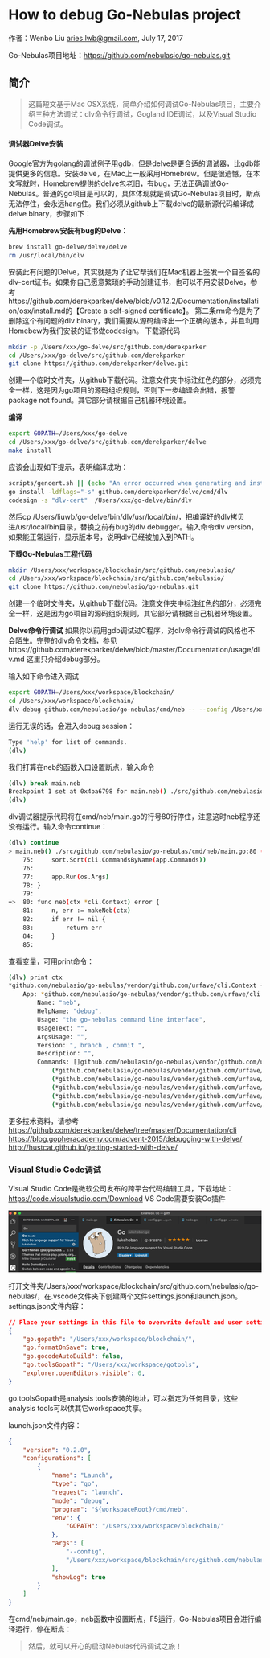 # How to debug Go-Nebulas project

作者：Wenbo Liu <aries.lwb@gmail.com>, July 17, 2017

Go-Nebulas项目地址：https://github.com/nebulasio/go-nebulas.git

## 简介

> 这篇短文基于Mac OSX系统，简单介绍如何调试Go-Nebulas项目，主要介绍三种方法调试：dlv命令行调试，Gogland IDE调试，以及Visual Studio Code调试。

#### 调试器Delve安装

Google官方为golang的调试例子用gdb，但是delve是更合适的调试器，比gdb能提供更多的信息。安装delve，在Mac上一般采用Homebrew。但是很遗憾，在本文写就时，Homebrew提供的delve包老旧，有bug，无法正确调试Go-Nebulas。普通的go项目是可以的，具体体现就是调试Go-Nebulas项目时，断点无法停住，会永远hang住。我们必须从github上下载delve的最新源代码编译成delve binary，步骤如下：

**先用Homebrew安装有bug的Delve：**

```bash
brew install go-delve/delve/delve
rm /usr/local/bin/dlv
```

安装此有问题的Delve，其实就是为了让它帮我们在Mac机器上签发一个自签名的dlv-cert证书。如果你自己愿意繁琐的手动创建证书，也可以不用安装Delve，参考https://github.com/derekparker/delve/blob/v0.12.2/Documentation/installation/osx/install.md的【Create a self-signed certificate】。
第二条rm命令是为了删除这个有问题的dlv binary，我们需要从源码编译出一个正确的版本，并且利用Homebew为我们安装的证书做codesign。
下载源代码
```bash
mkdir -p /Users/xxx/go-delve/src/github.com/derekparker
cd /Users/xxx/go-delve/src/github.com/derekparker
git clone https://github.com/derekparker/delve.git
```

创建一个临时文件夹，从github下载代码。注意文件夹中标注红色的部分，必须完全一样，这是因为go项目的源码组织规则，否则下一步编译会出错，报警package not found。其它部分请根据自己机器环境设置。

**编译**
```bash
export GOPATH=/Users/xxx/go-delve
cd /Users/xxx/go-delve/src/github.com/derekparker/delve
make install
```

应该会出现如下提示，表明编译成功：
```bash
scripts/gencert.sh || (echo "An error occurred when generating and installing a new certicate"; exit 1)
go install -ldflags="-s" github.com/derekparker/delve/cmd/dlv
codesign -s "dlv-cert"  /Users/xxx/go-delve/bin/dlv
```

然后cp /Users/liuwb/go-delve/bin/dlv/usr/local/bin/，把编译好的dlv拷贝进/usr/local/bin目录，替换之前有bug的dlv debugger。输入命令dlv version，如果能正常运行，显示版本号，说明dlv已经被加入到PATH。

**下载Go-Nebulas工程代码**
```bash
mkdir /Users/xxx/workspace/blockchain/src/github.com/nebulasio/
cd /Users/xxx/workspace/blockchain/src/github.com/nebulasio/
git clone https://github.com/nebulasio/go-nebulas.git
```

创建一个临时文件夹，从github下载代码。注意文件夹中标注红色的部分，必须完全一样，这是因为go项目的源码组织规则，其它部分请根据自己机器环境设置。

**Delve命令行调试**
如果你以前用gdb调试过C程序，对dlv命令行调试的风格也不会陌生。完整的dlv命令文档，参见https://github.com/derekparker/delve/blob/master/Documentation/usage/dlv.md 这里只介绍debug部分。

输入如下命令进入调试
```bash
export GOPATH=/Users/xxx/workspace/blockchain/
cd /Users/xxx/workspace/blockchain/
dlv debug github.com/nebulasio/go-nebulas/cmd/neb -- --config /Users/xxx/workspace/blockchain/src/github.com/nebulasio/go-nebulas/conf/default/config.conf
```

运行无误的话，会进入debug session：

```bash
Type 'help' for list of commands.
(dlv)
```

我们打算在neb的函数入口设置断点，输入命令

```bash
(dlv) break main.neb
Breakpoint 1 set at 0x4ba6798 for main.neb() ./src/github.com/nebulasio/go-nebulas/cmd/neb/main.go:80
(dlv)
```

dlv调试器提示代码将在cmd/neb/main.go的行号80行停住，注意这时neb程序还没有运行。输入命令continue：

```bash
(dlv) continue
> main.neb() ./src/github.com/nebulasio/go-nebulas/cmd/neb/main.go:80 (hits goroutine(1):1 total:1) (PC: 0x4ba6798)
    75:		sort.Sort(cli.CommandsByName(app.Commands))
    76:
    77:		app.Run(os.Args)
    78:	}
    79:
=>  80:	func neb(ctx *cli.Context) error {
    81:		n, err := makeNeb(ctx)
    82:		if err != nil {
    83:			return err
    84:		}
    85:
```

查看变量，可用print命令：

```bash
(dlv) print ctx
*github.com/nebulasio/go-nebulas/vendor/github.com/urfave/cli.Context {
	App: *github.com/nebulasio/go-nebulas/vendor/github.com/urfave/cli.App {
		Name: "neb",
		HelpName: "debug",
		Usage: "the go-nebulas command line interface",
		UsageText: "",
		ArgsUsage: "",
		Version: ", branch , commit ",
		Description: "",
		Commands: []github.com/nebulasio/go-nebulas/vendor/github.com/urfave/cli.Command len: 11, cap: 18, [
			(*github.com/nebulasio/go-nebulas/vendor/github.com/urfave/cli.Command)(0xc4201f4000),
			(*github.com/nebulasio/go-nebulas/vendor/github.com/urfave/cli.Command)(0xc4201f4128),
			(*github.com/nebulasio/go-nebulas/vendor/github.com/urfave/cli.Command)(0xc4201f4250),
			(*github.com/nebulasio/go-nebulas/vendor/github.com/urfave/cli.Command)(0xc4201f4378),
			(*github.com/nebulasio/go-nebulas/vendor/github.com/urfave/cli.Command)(0xc4201f44a0),
```

更多技术资料，请参考
https://github.com/derekparker/delve/tree/master/Documentation/cli
https://blog.gopheracademy.com/advent-2015/debugging-with-delve/
http://hustcat.github.io/getting-started-with-delve/


### Visual Studio Code调试

Visual Studio Code是微软公司发布的跨平台代码编辑工具，下载地址：https://code.visualstudio.com/Download
VS Code需要安装Go插件

![](resources/vscode.png)

打开文件夹/Users/xxx/workspace/blockchain/src/github.com/nebulasio/go-nebulas/，在.vscode文件夹下创建两个文件settings.json和launch.json。
settings.json文件内容：

```json
// Place your settings in this file to overwrite default and user settings.
{
    "go.gopath": "/Users/xxx/workspace/blockchain/",
    "go.formatOnSave": true,
    "go.gocodeAutoBuild": false,
    "go.toolsGopath": "/Users/xxx/workspace/gotools",
    "explorer.openEditors.visible": 0,
}
```

go.toolsGopath是analysis tools安装的地址，可以指定为任何目录，这些analysis tools可以供其它workspace共享。

launch.json文件内容：
```json
{
	"version": "0.2.0",
	"configurations": [
		{
			"name": "Launch",
			"type": "go",
			"request": "launch",
			"mode": "debug",
			"program": "${workspaceRoot}/cmd/neb",
			"env": {
				"GOPATH": "/Users/xxx/workspace/blockchain/"
			},
			"args": [
				"--config",
				"/Users/xxx/workspace/blockchain/src/github.com/nebulasio/go-nebulas/conf/default/config.conf"
			],
			"showLog": true
		}
	]
}
```

在cmd/neb/main.go，neb函数中设置断点，F5运行，Go-Nebulas项目会进行编译运行，停在断点：


> 然后，就可以开心的启动Nebulas代码调试之旅！
